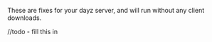 These are fixes for your dayz server, and will run without any client downloads.

//todo - fill this in